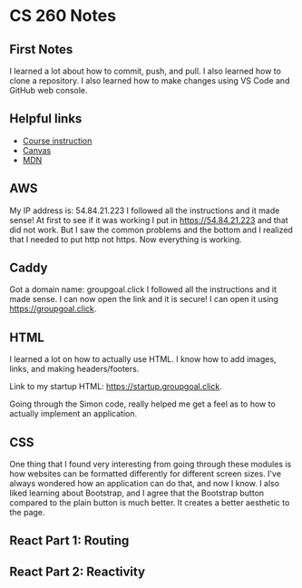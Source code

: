 # CS 260 Notes

## First Notes

I learned a lot about how to commit, push, and pull. I also learned how to clone a repository. I also learned how to make changes using VS Code and GitHub web console.

## Helpful links

- [Course instruction](https://github.com/webprogramming260)
- [Canvas](https://byu.instructure.com)
- [MDN](https://developer.mozilla.org)

## AWS

My IP address is: 54.84.21.223
I followed all the instructions and it made sense! At first to see if it was working I put in https://54.84.21.223 and that did not work. But I saw the common problems and the bottom and I realized that I needed to put http not https. Now everything is working.

## Caddy

Got a domain name: groupgoal.click
I followed all the instructions and it made sense. I can now open the link and it is secure! I can open it using https://groupgoal.click.

## HTML

I learned a lot on how to actually use HTML. I know how to add images, links, and making headers/footers. 

Link to my startup HTML: https://startup.groupgoal.click.

Going through the Simon code, really helped me get a feel as to how to actually implement an application.

## CSS

One thing that I found very interesting from going through these modules is how websites can be formatted differently for different screen sizes. I've always wondered how an application can do that, and now I know. I also liked learning about Bootstrap, and I agree that the Bootstrap button compared to the plain button is much better. It creates a better aesthetic to the page. 

## React Part 1: Routing


## React Part 2: Reactivity


